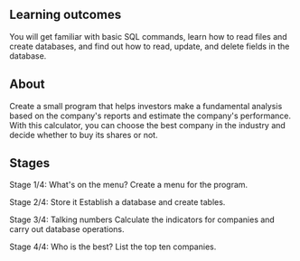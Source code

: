 ## Learning outcomes

You will get familiar with basic SQL commands, learn how to read files and create databases, and find out how to read, update, and delete fields in the database.

## About

Create a small program that helps investors make a fundamental analysis based on the company's reports and estimate the company's performance. With this calculator, you can choose the best company in the industry and decide whether to buy its shares or not.

## Stages

Stage 1/4: What's on the menu?
Create a menu for the program.

Stage 2/4: Store it
Establish a database and create tables.

Stage 3/4: Talking numbers
Calculate the indicators for companies and carry out database operations.

Stage 4/4: Who is the best?
List the top ten companies. 
